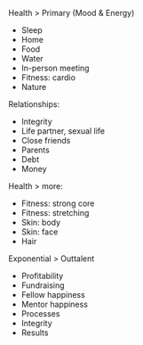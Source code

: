Health > Primary (Mood & Energy)
- Sleep
- Home
- Food
- Water
- In-person meeting
- Fitness: cardio
- Nature

Relationships:
- Integrity
- Life partner, sexual life
- Close friends
- Parents
- Debt
- Money

Health > more:
- Fitness: strong core
- Fitness: stretching
- Skin: body
- Skin: face
- Hair

Exponential > Outtalent
- Profitability
- Fundraising
- Fellow happiness
- Mentor happiness
- Processes
- Integrity
- Results
